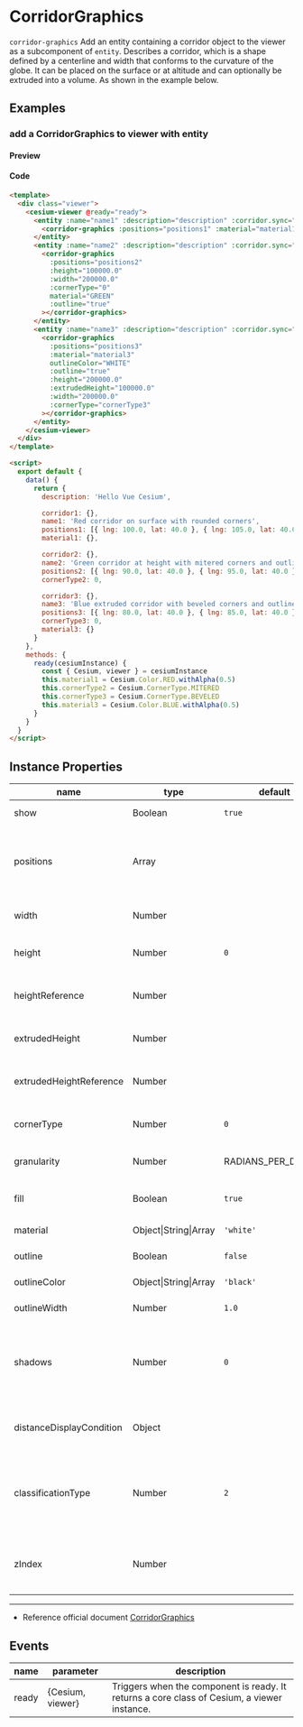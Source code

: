 # CorridorGraphics

`corridor-graphics` Add an entity containing a corridor object to the viewer as a subcomponent of `entity`. Describes a corridor, which is a shape defined by a centerline and width that conforms to the curvature of the globe. It can be placed on the surface or at altitude and can optionally be extruded into a volume. As shown in the example below.

## Examples

### add a CorridorGraphics to viewer with entity

#### Preview

<doc-preview>
  <template>
    <div class="viewer">
      <cesium-viewer @ready="ready">
        <entity :name="name1" :description="description" :corridor.sync="corridor1">
          <corridor-graphics :positions="positions1" :material="material1" :width="200000.0"></corridor-graphics>
        </entity>
        <entity :name="name2" :description="description" :corridor.sync="corridor2">
          <corridor-graphics
            :positions="positions2"
            :height="100000.0"
            :width="200000.0"
            :cornerType="0"
            material="GREEN"
            :outline="true"
          ></corridor-graphics>
        </entity>
        <entity :name="name3" :description="description" :corridor.sync="corridor3">
          <corridor-graphics
            :positions="positions3"
            :material="material3"
            outlineColor="WHITE"
            :outline="true"
            :height="200000.0"
            :extrudedHeight="100000.0"
            :width="200000.0"
            :cornerType="cornerType3"
          ></corridor-graphics>
        </entity>
      </cesium-viewer>
    </div>
  </template>

  <script>
    export default {
      data() {
        return {
          description: 'Hello Vue Cesium',

          corridor1: {},
          name1: 'Red corridor on surface with rounded corners',
          positions1: [{ lng: 100.0, lat: 40.0 }, { lng: 105.0, lat: 40.0 }, { lng: 105.0, lat: 35.0 }],
          material1: {},

          corridor2: {},
          name2: 'Green corridor at height with mitered corners and outline',
          positions2: [{ lng: 90.0, lat: 40.0 }, { lng: 95.0, lat: 40.0 }, { lng: 95.0, lat: 35.0 }],
          cornerType2: 0,

          corridor3: {},
          name3: 'Blue extruded corridor with beveled corners and outline',
          positions3: [{ lng: 80.0, lat: 40.0 }, { lng: 85.0, lat: 40.0 }, { lng: 85.0, lat: 35.0 }],
          cornerType3: 0,
          material3: {}
        }
      },
      methods: {
        ready(cesiumInstance) {
          const { Cesium, viewer } = cesiumInstance
          this.material1 = Cesium.Color.RED.withAlpha(0.5)
          this.cornerType2 = Cesium.CornerType.MITERED
          this.cornerType3 = Cesium.CornerType.BEVELED
          this.material3 = Cesium.Color.BLUE.withAlpha(0.5)
        }
      }
    }
  </script>
</doc-preview>

#### Code

```html
<template>
  <div class="viewer">
    <cesium-viewer @ready="ready">
      <entity :name="name1" :description="description" :corridor.sync="corridor1">
        <corridor-graphics :positions="positions1" :material="material1" :width="200000.0"></corridor-graphics>
      </entity>
      <entity :name="name2" :description="description" :corridor.sync="corridor2">
        <corridor-graphics
          :positions="positions2"
          :height="100000.0"
          :width="200000.0"
          :cornerType="0"
          material="GREEN"
          :outline="true"
        ></corridor-graphics>
      </entity>
      <entity :name="name3" :description="description" :corridor.sync="corridor3">
        <corridor-graphics
          :positions="positions3"
          :material="material3"
          outlineColor="WHITE"
          :outline="true"
          :height="200000.0"
          :extrudedHeight="100000.0"
          :width="200000.0"
          :cornerType="cornerType3"
        ></corridor-graphics>
      </entity>
    </cesium-viewer>
  </div>
</template>

<script>
  export default {
    data() {
      return {
        description: 'Hello Vue Cesium',

        corridor1: {},
        name1: 'Red corridor on surface with rounded corners',
        positions1: [{ lng: 100.0, lat: 40.0 }, { lng: 105.0, lat: 40.0 }, { lng: 105.0, lat: 35.0 }],
        material1: {},

        corridor2: {},
        name2: 'Green corridor at height with mitered corners and outline',
        positions2: [{ lng: 90.0, lat: 40.0 }, { lng: 95.0, lat: 40.0 }, { lng: 95.0, lat: 35.0 }],
        cornerType2: 0,

        corridor3: {},
        name3: 'Blue extruded corridor with beveled corners and outline',
        positions3: [{ lng: 80.0, lat: 40.0 }, { lng: 85.0, lat: 40.0 }, { lng: 85.0, lat: 35.0 }],
        cornerType3: 0,
        material3: {}
      }
    },
    methods: {
      ready(cesiumInstance) {
        const { Cesium, viewer } = cesiumInstance
        this.material1 = Cesium.Color.RED.withAlpha(0.5)
        this.cornerType2 = Cesium.CornerType.MITERED
        this.cornerType3 = Cesium.CornerType.BEVELED
        this.material3 = Cesium.Color.BLUE.withAlpha(0.5)
      }
    }
  }
</script>
```

## Instance Properties

<!-- prettier-ignore -->
| name | type | default | description |
| ------------------------ | ------- | ------------------ | ----------------------------------------------------------------------------------------------------------------------------------------------------------------------------- |
| show | Boolean | `true` | `optional` A boolean Property specifying the visibility of the corridor. |
| positions | Array | | `optional` A Property specifying the array of Cartesian3 positions that define the centerline of the corridor. **structure:[{ lng: number, lat: number, height: number },...,{ lng: number, lat: number, height: number }]**|
| width | Number | | `optional` A numeric Property specifying the distance between the edges of the corridor. |
| height | Number | `0` | `optional` A numeric Property specifying the altitude of the corridor relative to the ellipsoid surface. |
| heightReference | Number | | `optional` A Property specifying what the height is relative to. **NONE: 0, CLAMP_TO_GROUND: 1, RELATIVE_TO_GROUND: 2** |
| extrudedHeight | Number | | `optional` A numeric Property specifying the altitude of the corridor's extruded face relative to the ellipsoid surface. |
| extrudedHeightReference | Number | | `optional` A Property specifying what the extrudedHeight is relative to.  **NONE: 0, CLAMP_TO_GROUND: 1, RELATIVE_TO_GROUND: 2** |
| cornerType | Number | `0` | `optional` A CornerType Property specifying the style of the corners. **ROUNDED: 0, MITERED: 1, BEVELED: 2** |
| granularity | Number | RADIANS_PER_DEGREE | `optional` A numeric Property specifying the distance between each latitude and longitude. |
| fill | Boolean | `true` | `optional` A boolean Property specifying whether the corridor is filled with the provided material. |
| material | Object\|String\|Array | `'white'` | `optional` A Property specifying the material used to fill the corridor. |
| outline | Boolean | `false` | `optional` A boolean Property specifying whether the corridor is outlined. |
| outlineColor | Object\|String\|Array | `'black'` | `optional` A Property specifying the Color of the outline. |
| outlineWidth | Number | `1.0` | `optional` A numeric Property specifying the width of the outline. |
| shadows | Number | `0` | `optional` An enum Property specifying whether the corridor casts or receives shadows from each light source. **DISABLED: 0, ENABLED: 1, CAST_ONLY: 2, RECEIVE_ONLY: 3, NUMBER_OF_SHADOW_MODES: 4, RECEIVE_ONLY: 3** |
| distanceDisplayCondition | Object | | `optional` A Property specifying at what distance from the camera that this corridor will be displayed. **structure:{ near: number, far: number }** |
| classificationType | Number | `2` | `optional` An enum Property specifying whether this corridor will classify terrain, 3D Tiles, or both when on the ground. **TERRAIN: 0, CESIUM_3D_TILE: 1, BOTH: 2, NUMBER_OF_CLASSIFICATION_TYPES: 3** |
| zIndex | Number | | `optional` A Property specifying the zIndex of the corridor, used for ordering. Only has an effect if height and extrudedHeight are undefined, and if the corridor is static. |

---

- Reference official document [CorridorGraphics](https://cesium.com/docs/cesiumjs-ref-doc/CorridorGraphics.html)

## Events

| name  | parameter        | description                                                                                 |
| ----- | ---------------- | ------------------------------------------------------------------------------------------- |
| ready | {Cesium, viewer} | Triggers when the component is ready. It returns a core class of Cesium, a viewer instance. |
